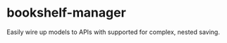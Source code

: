 bookshelf-manager
=================

Easily wire up models to APIs with supported for complex, nested saving.
